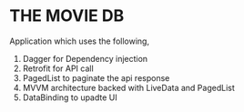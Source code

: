 # THE MOVIE DB

Application which uses the following,
1. Dagger for Dependency injection
2. Retrofit for API call
3. PagedList to paginate the api response
4. MVVM architecture backed with LiveData and PagedList
5. DataBinding to upadte UI
